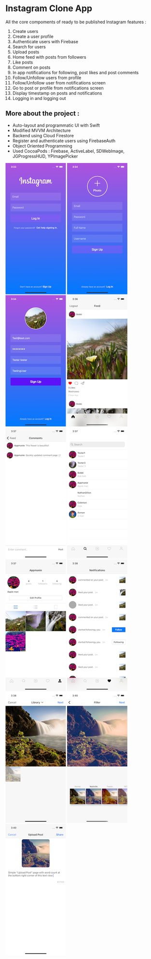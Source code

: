 # Instagram Clone App 

All the core compoments of ready to be published Instagram features : 

1. Create users
2. Create a user profile
3. Authenticate users with Firebase
4. Search for users
5. Upload posts
6. Home feed with posts from followers
7. Like posts
8. Comment on posts 
9. In app notifications for following, post likes and post comments
10. Follow/Unfollow users from profile
11. Follow/Unfollow user from notifications screen
12. Go to post or profile from notifications screen
13. Display timestamp on posts and notifications
14. Logging in and logging out


## More about the project :

* Auto-layout and programmatic UI with Swift
* Modified MVVM Architecture
* Backend using Cloud Firestore
* Register and authenticate users using FirebaseAuth
* Object Oriented Programming 
* Used CocoaPods : Firebase, ActiveLabel, SDWebImage, JGProgressHUD, YPImagePicker

![login](Documentation/login.png)
![register](Documentation/register.png)
![register_filled](Documentation/register_filled.png)
![feed](Documentation/feed.png)
![commentPage](Documentation/commentPage.png)
![userSearch](Documentation/userSearch.png)
![profile](Documentation/profile.png)
![notification](Documentation/notification.png)
![photoSelect](Documentation/photoSelect.png)
![photo_filter](Documentation/photo_filter.png)
![posting_page](Documentation/posting_page.png)
